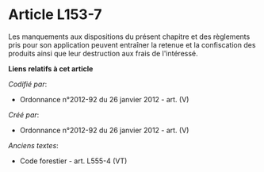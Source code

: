 # Article L153-7

Les manquements aux dispositions du présent chapitre et des règlements pris pour son application peuvent entraîner la retenue
et la confiscation des produits ainsi que leur destruction aux frais de l'intéressé.

**Liens relatifs à cet article**

_Codifié par_:

  - Ordonnance n°2012-92 du 26 janvier 2012 - art. (V)

_Créé par_:

  - Ordonnance n°2012-92 du 26 janvier 2012 - art. (V)

_Anciens textes_:

  - Code forestier - art. L555-4 (VT)
